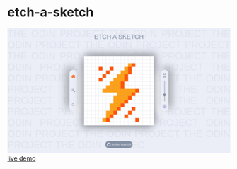 # etch-a-sketch
![](https://github.com/AndresYepez99/etch-a-sketch/blob/main/images/preview.png)
<a href="https://andresyepez99.github.io/etch-a-sketch/">live demo</a>
